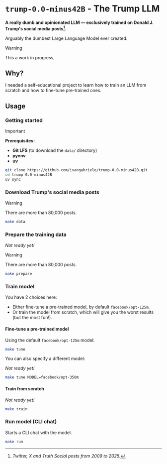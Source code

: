 # `trump-0.0-minus42B` - The Trump LLM

**A really dumb and opinionated LLM — exclusively trained on Donald J. Trump's social media posts[^note].**

Arguably the dumbest Large Language Model ever created.

> [!WARNING]  
> This a work in progress,

[^note]: _Twitter, X and Truth Social posts from 2009 to 2025._

## Why?

I needed a self-educational project to learn how to train an LLM from scratch and how to fine-tune pre-trained ones.

## Usage

### Getting started

> [!IMPORTANT]  
> **Prerequisites:**
> - **Git LFS** (to download the `data/` directory)
> - **pyenv**
> - **uv**

```sh
git clone https://github.com/ivangabriele/trump-0.0-minus42B.git
cd trump-0.0-minus42B
uv sync
```

### Download Trump's social media posts

> [!WARNING]  
> There are more than 80,000 posts.

```sh
make data
```

### Prepare the training data

_Not ready yet!_

> [!WARNING]  
> There are more than 80,000 posts.

```sh
make prepare
```

### Train model

You have 2 choices here:
- Either fine-tune a pre-trained model, by default `facebook/opt-125m`.
- Or train the model from scratch, which will give you the worst results (but the most fun!).

#### Fine-tune a pre-trained model

Using the default `facebook/opt-125m` model:

```sh
make tune
```

You can also specify a different model:

_Not ready yet!_

```sh
make tune MODEL=facebook/opt-350m
```

#### Train from scratch

_Not ready yet!_

```sh
make train
```

### Run model (CLI chat)

Starts a CLI chat with the model.

```sh
make run
```
